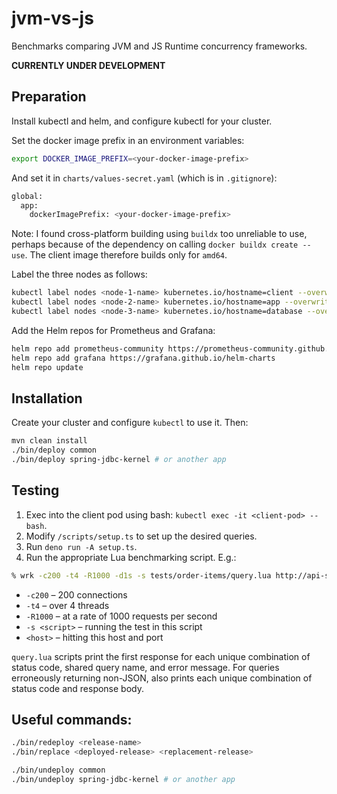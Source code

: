 # jvm-vs-js

Benchmarks comparing JVM and JS Runtime concurrency frameworks.

**CURRENTLY UNDER DEVELOPMENT**

## Preparation

Install kubectl and helm, and configure kubectl for your cluster.

Set the docker image prefix in an environment variables:

```bash
export DOCKER_IMAGE_PREFIX=<your-docker-image-prefix>
```

And set it in `charts/values-secret.yaml` (which is in `.gitignore`):

```bash
global:
  app:
    dockerImagePrefix: <your-docker-image-prefix>
```

Note: I found cross-platform building using `buildx` too unreliable to use, 
perhaps because of the dependency on calling `docker buildx create --use`. 
The client image therefore builds only for `amd64`.

Label the three nodes as follows:

```bash
kubectl label nodes <node-1-name> kubernetes.io/hostname=client --overwrite
kubectl label nodes <node-2-name> kubernetes.io/hostname=app --overwrite
kubectl label nodes <node-3-name> kubernetes.io/hostname=database --overwrite
```

Add the Helm repos for Prometheus and Grafana:

```bash
helm repo add prometheus-community https://prometheus-community.github.io/helm-charts
helm repo add grafana https://grafana.github.io/helm-charts
helm repo update
```

## Installation

Create your cluster and configure `kubectl` to use it. Then:

```bash
mvn clean install
./bin/deploy common
./bin/deploy spring-jdbc-kernel # or another app
```

## Testing

1. Exec into the client pod using bash: `kubectl exec -it <client-pod> -- bash`.
2. Modify `/scripts/setup.ts` to set up the desired queries.
3. Run `deno run -A setup.ts`.
4. Run the appropriate Lua benchmarking script. E.g.:

```bash
% wrk -c200 -t4 -R1000 -d1s -s tests/order-items/query.lua http://api-service:8080
```

- `-c200` &ndash; 200 connections
- `-t4` &ndash; over 4 threads
- `-R1000` &ndash; at a rate of 1000 requests per second
- `-s <script>` &ndash; running the test in this script
- `<host>` &ndash; hitting this host and port

`query.lua` scripts print the first response for each unique combination of status code, shared 
query name, and error message. For queries erroneously returning non-JSON, also prints each 
unique combination of status code and response body.

## Useful commands:

```bash
./bin/redeploy <release-name>
./bin/replace <deployed-release> <replacement-release>

./bin/undeploy common
./bin/undeploy spring-jdbc-kernel # or another app
```
